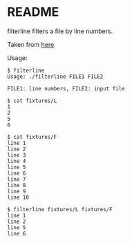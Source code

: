 README
======

filterline filters a file by line numbers.

Taken from [here](http://unix.stackexchange.com/questions/209404/filter-file-by-line-number).

Usage:

    $ filterline
    Usage: ./filterline FILE1 FILE2

    FILE1: line numbers, FILE2: input file

    $ cat fixtures/L
    1
    2
    5
    6

    $ cat fixtures/F
    line 1
    line 2
    line 3
    line 4
    line 5
    line 6
    line 7
    line 8
    line 9
    line 10

    $ filterline fixtures/L fixtures/F
    line 1
    line 2
    line 5
    line 6

